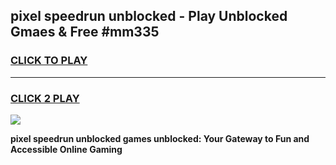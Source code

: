 
## pixel speedrun unblocked - Play Unblocked Gmaes & Free #mm335
<h3>
<a href="https://news.freeplayer.one?title=pixel_speedrun_unblocked&ref=03M">CLICK TO PLAY</a></h3>
<hr>

<h3>
<a href="https://news.freeplayer.one?title=pixel_speedrun_unblocked&ref=03M">CLICK 2 PLAY</a>
  
</h3>

<a href="https://news.freeplayer.one?title=pixel_speedrun_unblocked&ref=03M"><img src="https://clearcache.store/games.png"></a>


**pixel speedrun unblocked games unblocked: Your Gateway to Fun and Accessible Online Gaming**
